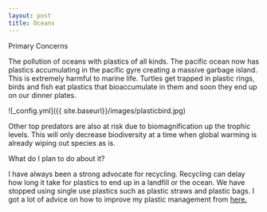 ```yaml
---
layout: post
title: Oceans
---
```


Primary Concerns

The pollution of oceans with plastics of all kinds. The pacific ocean now has plastics accumulating in the pacific gyre creating a massive garbage island. This is extremely harmful
to marine life. Turtles get trapped in plastic rings, birds and fish eat plastics that bioaccumulate in them and soon they end up on our dinner plates.

![_config.yml]({{ site.baseurl}}/images/plasticbird.jpg)

Other top predators are also at risk due to biomagnification up the trophic levels. This will only decrease biodiversity at a time when global warming is already wiping out species as is.

What do I  plan to do about it?

I have always been a strong advocate for recycling. Recycling can delay how long it take for plastics to end up in a landfill or the ocean. We have stopped using single use plastics such as plastic straws and plastic bags. I got a lot of advice on how to improve my plastic management from  [here.](https://www.oceanicsociety.org/blog/1720/7-ways-to-reduce-ocean-plastic-pollution-today)
      
